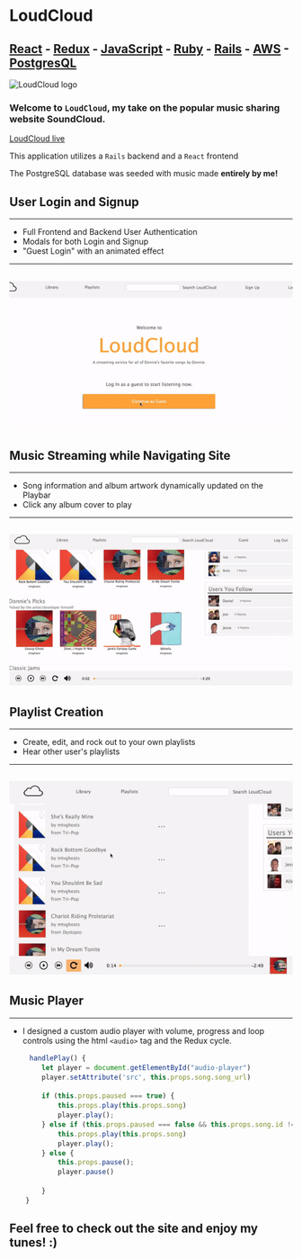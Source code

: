# LoudCloud
## [React](https://reactjs.org/) - [Redux](https://redux.js.org/) - [JavaScript](https://www.javascript.com/) - [Ruby](https://www.ruby-lang.org/en/) - [Rails](https://rubyonrails.org/) - [AWS](https://aws.amazon.com/) - [PostgresQL](https://www.postgresql.org/)

![LoudCloud logo](https://donnie-loudcloud-prod.s3.us-east-2.amazonaws.com/cloudSmallLogo.png)


### Welcome to `LoudCloud`, my take on the popular music sharing website **SoundCloud**.

[LoudCloud live](https://the-loudcloud.herokuapp.com/)

This application utilizes a `Rails` backend and a `React` frontend 

The PostgreSQL database was seeded with music made **entirely by me!**

## User Login and Signup
----------
 - Full Frontend and Backend User Authentication
 - Modals for both Login and Signup
 - "Guest Login" with an animated effect
--------------

![login_example](app/assets/images/NewLoginGif.gif)
-------------
## Music Streaming while Navigating Site
---------
- Song information and album artwork dynamically updated on the Playbar
- Click any album cover to play
---------------
![playbar_example](app/assets/images/SiteDemoGif.gif)
-----------------
## Playlist Creation
--------
- Create, edit, and rock out to your own playlists
- Hear other user's playlists
-------------------
![playlist_example](app/assets/images/PlaylistDemoGif.gif)
-------------------
## Music Player
-----------
- I designed a custom audio player with volume, progress and loop controls using the html `<audio>` tag and the Redux cycle.
  

``` javascript
     handlePlay() {
        let player = document.getElementById("audio-player")
        player.setAttribute('src', this.props.song.song_url)

        if (this.props.paused === true) {
            this.props.play(this.props.song)
            player.play();
        } else if (this.props.paused === false && this.props.song.id !== this.props.currentSong.id) { 
            this.props.play(this.props.song)
            player.play();
        } else {
            this.props.pause();
            player.pause()
           
        }
    }
```
## Feel free to check out the site and **enjoy my tunes!** :)